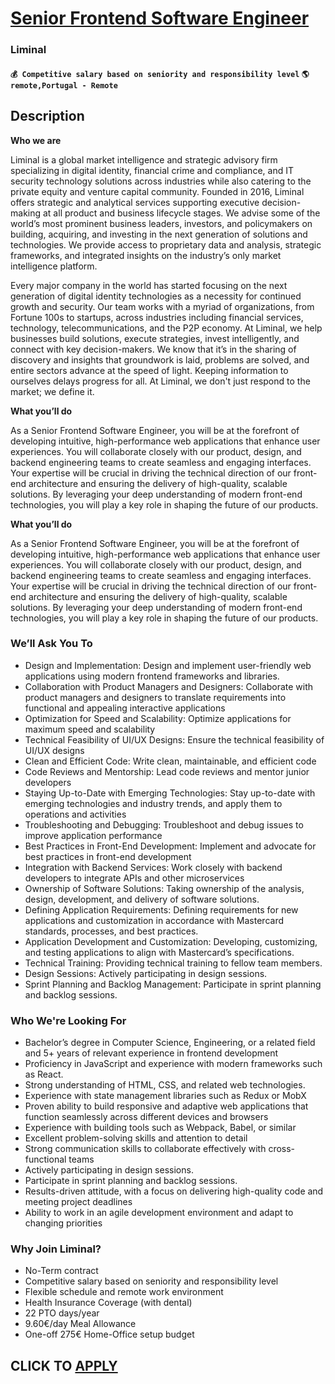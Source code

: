 # [Senior Frontend Software Engineer](https://www.remotewlb.com/apply/senior-frontend-software-engineer-133624)  
### Liminal  
#### `💰 Competitive salary based on seniority and responsibility level` `🌎 remote,Portugal - Remote`  

## Description

 **Who we are**

Liminal is a global market intelligence and strategic advisory firm specializing in digital identity, financial crime and compliance, and IT security technology solutions across industries while also catering to the private equity and venture capital community. Founded in 2016, Liminal offers strategic and analytical services supporting executive decision-making at all product and business lifecycle stages. We advise some of the world’s most prominent business leaders, investors, and policymakers on building, acquiring, and investing in the next generation of solutions and technologies. We provide access to proprietary data and analysis, strategic frameworks, and integrated insights on the industry’s only market intelligence platform.

  

Every major company in the world has started focusing on the next generation of digital identity technologies as a necessity for continued growth and security. Our team works with a myriad of organizations, from Fortune 100s to startups, across industries including financial services, technology, telecommunications, and the P2P economy. At Liminal, we help businesses build solutions, execute strategies, invest intelligently, and connect with key decision-makers. We know that it’s in the sharing of discovery and insights that groundwork is laid, problems are solved, and entire sectors advance at the speed of light. Keeping information to ourselves delays progress for all. At Liminal, we don't just respond to the market; we define it.

  

 **What you’ll do**

As a Senior Frontend Software Engineer, you will be at the forefront of developing intuitive, high-performance web applications that enhance user experiences. You will collaborate closely with our product, design, and backend engineering teams to create seamless and engaging interfaces. Your expertise will be crucial in driving the technical direction of our front-end architecture and ensuring the delivery of high-quality, scalable solutions. By leveraging your deep understanding of modern front-end technologies, you will play a key role in shaping the future of our products.

  

 **What you’ll do**

As a Senior Frontend Software Engineer, you will be at the forefront of developing intuitive, high-performance web applications that enhance user experiences. You will collaborate closely with our product, design, and backend engineering teams to create seamless and engaging interfaces. Your expertise will be crucial in driving the technical direction of our front-end architecture and ensuring the delivery of high-quality, scalable solutions. By leveraging your deep understanding of modern front-end technologies, you will play a key role in shaping the future of our products.

  

### We’ll Ask You To

* Design and Implementation: Design and implement user-friendly web applications using modern frontend frameworks and libraries.
* Collaboration with Product Managers and Designers: Collaborate with product managers and designers to translate requirements into functional and appealing interactive applications
* Optimization for Speed and Scalability: Optimize applications for maximum speed and scalability
* Technical Feasibility of UI/UX Designs: Ensure the technical feasibility of UI/UX designs
* Clean and Efficient Code: Write clean, maintainable, and efficient code
* Code Reviews and Mentorship: Lead code reviews and mentor junior developers
* Staying Up-to-Date with Emerging Technologies: Stay up-to-date with emerging technologies and industry trends, and apply them to operations and activities
* Troubleshooting and Debugging: Troubleshoot and debug issues to improve application performance
* Best Practices in Front-End Development: Implement and advocate for best practices in front-end development
* Integration with Backend Services: Work closely with backend developers to integrate APIs and other microservices
* Ownership of Software Solutions: Taking ownership of the analysis, design, development, and delivery of software solutions.
* Defining Application Requirements: Defining requirements for new applications and customization in accordance with Mastercard standards, processes, and best practices.
* Application Development and Customization: Developing, customizing, and testing applications to align with Mastercard’s specifications.
* Technical Training: Providing technical training to fellow team members.
* Design Sessions: Actively participating in design sessions.
* Sprint Planning and Backlog Management: Participate in sprint planning and backlog sessions.

  

### Who We're Looking For

* Bachelor’s degree in Computer Science, Engineering, or a related field and 5+ years of relevant experience in frontend development
* Proficiency in JavaScript and experience with modern frameworks such as React.
* Strong understanding of HTML, CSS, and related web technologies.
* Experience with state management libraries such as Redux or MobX
* Proven ability to build responsive and adaptive web applications that function seamlessly across different devices and browsers
* Experience with building tools such as Webpack, Babel, or similar
* Excellent problem-solving skills and attention to detail
* Strong communication skills to collaborate effectively with cross-functional teams
* Actively participating in design sessions.
* Participate in sprint planning and backlog sessions.
* Results-driven attitude, with a focus on delivering high-quality code and meeting project deadlines
* Ability to work in an agile development environment and adapt to changing priorities

  

### Why Join Liminal?

* No-Term contract
* Competitive salary based on seniority and responsibility level
* Flexible schedule and remote work environment
* Health Insurance Coverage (with dental)
* 22 PTO days/year
* 9.60€/day Meal Allowance
* One-off 275€ Home-Office setup budget

  

  
## CLICK TO [APPLY](https://www.remotewlb.com/apply/senior-frontend-software-engineer-133624)

